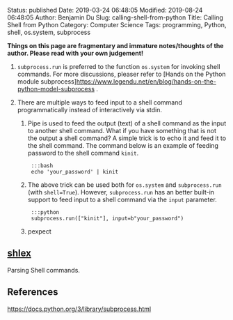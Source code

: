 Status: published
Date: 2019-03-24 06:48:05
Modified: 2019-08-24 06:48:05
Author: Benjamin Du
Slug: calling-shell-from-python
Title: Calling Shell from Python
Category: Computer Science
Tags: programming, Python, shell, os.system, subprocess

**Things on this page are fragmentary and immature notes/thoughts of the author. Please read with your own judgement!**

1. `subprocess.run` is preferred to the function `os.system`
    for invoking shell commands. 
    For more discussions,
    pleaser refer to 
    [Hands on the Python module subprocess]https://www.legendu.net/en/blog/hands-on-the-python-model-subprocess
    .

2. There are multiple ways to feed input to a shell command programmatically
    instead of interactively via stdin.

    1. Pipe is used to feed the output (text) of a shell command 
        as the input to another shell command.
        What if you have something that is not the output a shell command?
        A simple trick is to echo it and feed it to the shell command.
        The command below is an example 
        of feeding password to the shell command `kinit`.

            :::bash
            echo 'your_password' | kinit

    2. The above trick can be used both for `os.system`
        and `subprocess.run` (with `shell=True`).
        However, 
        `subprocess.run` has an better built-in support 
        to feed input to a shell command via the `input` parameter.

            :::python
            subprocess.run(["kinit"], input=b"your_password")

    3. pexpect

## [shlex](https://docs.python.org/3/library/shlex.html)

Parsing Shell commands.

## References

https://docs.python.org/3/library/subprocess.html
